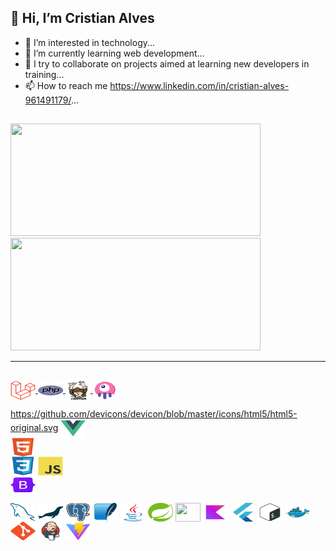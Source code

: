 ## 👋 Hi, I’m Cristian Alves
- 👀 I’m interested in technology...
- 🌱 I’m currently learning web development...
- 💞️ I try to collaborate on projects aimed at learning new developers in training...
- 📫 How to reach me https://www.linkedin.com/in/cristian-alves-961491179/...
  ##
<div>
  <a href="https://github.com/krittz">
  <img width="400px" height="180em" src="https://github-readme-stats.vercel.app/api?username=krittz&show_icons=true&theme=dracula&include_all_commits=true&count_private=true"/>
  <img width="400px" height="180em" src="https://github-readme-stats.vercel.app/api/top-langs/?username=krittz&layout=compact&langs_count=7&theme=dracula"/>
</div>
   <hr>
  <div style="display: inline_block"><br>
  
  <!-- BACKEND PHP -->
  <img align="center" alt="Laravel" height="30" width="40" src="https://github.com/devicons/devicon/blob/master/icons/laravel/laravel-original.svg">  
  <img align="center" alt="PHP" height="30" width="40" src="https://github.com/devicons/devicon/blob/master/icons/php/php-original.svg">
  <img align="center" alt="Composer" height="30" width="40" src="https://github.com/devicons/devicon/blob/master/icons/composer/composer-original.svg">
  <img align="center" alt="" height="30" width="40" src="  https://github.com/devicons/devicon/blob/master/icons/livewire/livewire-original.svg">  
  
<!-- FRONTEND -->    
https://github.com/devicons/devicon/blob/master/icons/html5/html5-original.svg
  <img align="center" alt="VueJS" height="30" width="40" src="https://github.com/devicons/devicon/blob/master/icons/vuejs/vuejs-original.svg">  
  <img align="center" alt="HTML5" height="30" width="40" src="https://github.com/devicons/devicon/blob/master/icons/html5/html5-original.svg">  
  <img align="center" alt="CSS3" height="30" width="40" src="https://github.com/devicons/devicon/blob/master/icons/css3/css3-original.svg">
  <img align="center" alt="JS" height="30" width="40" src="https://github.com/devicons/devicon/blob/master/icons/javascript/javascript-original.svg">  
  <img align="center" alt="Bootstrap" height="30" width="40" src="https://github.com/devicons/devicon/blob/master/icons/bootstrap/bootstrap-original.svg">

<!-- DATABASES -->
<img align="center" alt="MySQL" height="30" width="40" src="https://github.com/devicons/devicon/blob/master/icons/mysql/mysql-original.svg">
<img align="center" alt="MariaDB" height="30" width="40" src="https://github.com/devicons/devicon/blob/master/icons/mariadb/mariadb-original.svg">
<img align="center" alt="PostgreSQL" height="30" width="40" src="https://github.com/devicons/devicon/blob/master/icons/postgresql/postgresql-original.svg">
<img align="center" alt="SQLite" height="30" width="40" src="https://github.com/devicons/devicon/blob/master/icons/sqlite/sqlite-original.svg">


<!-- ANOTHER BACKENDS -->
<img align="center" alt="Java" height="30" width="40" src="https://github.com/devicons/devicon/blob/master/icons/java/java-original.svg">  
<img align="center" alt="Spring" height="30" width="40" src="https://github.com/devicons/devicon/blob/master/icons/spring/spring-original.svg">  
  
  <!-- MOBILE -->
<img align="center" alt="" height="30" width="40" src="">  
<img align="center" alt="" height="30" width="40" src="https://github.com/devicons/devicon/blob/master/icons/kotlin/kotlin-original.svg">  
<img align="center" alt="Flutter" height="30" width="40" src="https://github.com/devicons/devicon/blob/master/icons/flutter/flutter-original.svg">  
<img align="center" alt="Bash" height="30" width="40" src="https://github.com/devicons/devicon/blob/master/icons/bash/bash-original.svg">  
  

<!-- ANOTHER FRAMEWORKS -->
<img align="center" alt="Docker" height="30" width="40" src="https://github.com/devicons/devicon/blob/master/icons/docker/docker-original.svg"> 
<img align="center" alt="GIT" height="30" width="40" src="https://github.com/devicons/devicon/blob/master/icons/git/git-original.svg">
<img align="center" alt="Jenkins" height="30" width="40" src="https://github.com/devicons/devicon/blob/master/icons/jenkins/jenkins-original.svg">
<img align="center" alt="Vite JS" height="30" width="40" src="https://github.com/devicons/devicon/blob/master/icons/vitejs/vitejs-original.svg">
 
</div>

  

